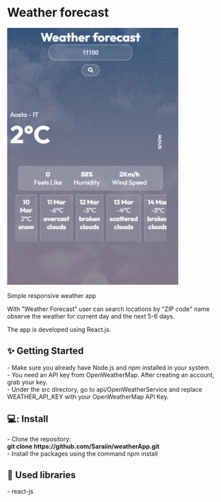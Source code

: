 <h1> Weather forecast </h1>
<img src="https://github.com/Saraiin/weatherApp/blob/main/weather-app/src/assets/app1.png" width="400px" height="600px">


<p>Simple responsive weather app</p>

<p>With "Weather Forecast" user can search locations by "ZIP code" name observe the weather for current day and the next 5-6 days.</p>
<p></p>The app is developed using React.js.</p>

<h2>✨ Getting Started</h2>
- Make sure you already have Node.js and npm installed in your system.<br/>
- You need an API key from OpenWeatherMap. After creating an account, grab your key.<br/>
- Under the src directory, go to api/OpenWeatherService and replace WEATHER_API_KEY with your OpenWeatherMap API Key.<br/>


<h2>💻: Install</h2>
- Clone the repository: <br>
<b> git clone https://github.com/Saraiin/weatherApp.git</b><br/>
- Install the packages using the command npm install

<h2>📙 Used libraries</h2>
- react-js
